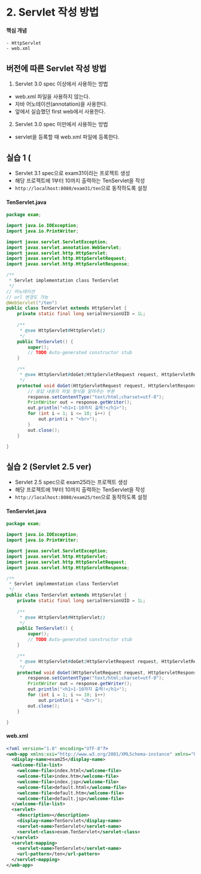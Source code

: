 # 2. Servlet 작성 방법
#### 핵심 개념
```
- HttpServlet
- web.xml
```

## 버전에 따른 Servlet 작성 방법
1. Servlet 3.0 spec 이상에서 사용하는 방법
- web.xml 파일을 사용하지 않는다.
- 자바 어노테이션(annotation)을 사용한다.
- 앞에서 실습했던 first web에서 사용한다.
2. Servlet 3.0 spec 미만에서 사용하는 방법
- servlet을 등록할 때 web.xml 파일에 등록한다.

## 실습 1 (
- Servlet 3.1 spec으로 exam31이라는 프로젝트 생성
- 해당 프로젝트에 1부터 10까지 출력하는 TenServlet을 작성
- `http://localhost:8080/exam31/ten`으로 동작하도록 설정
#### TenServlet.java
```java
package exam;

import java.io.IOException;
import java.io.PrintWriter;

import javax.servlet.ServletException;
import javax.servlet.annotation.WebServlet;
import javax.servlet.http.HttpServlet;
import javax.servlet.http.HttpServletRequest;
import javax.servlet.http.HttpServletResponse;

/**
 * Servlet implementation class TenServlet
 */
// 어노테이션
// url 변경도 가능
@WebServlet("/ten")
public class TenServlet extends HttpServlet {
	private static final long serialVersionUID = 1L;
       
	/**
	 * @see HttpServlet#HttpServlet()
	 */
	public TenServlet() {
		super();
		// TODO Auto-generated constructor stub
	}

	/**
	 * @see HttpServlet#doGet(HttpServletRequest request, HttpServletResponse response)
	 */
	protected void doGet(HttpServletRequest request, HttpServletResponse response) throws ServletException, IOException {
		// 응답 내용의 파일 형식을 알려주는 부분
		response.setContentType("text/html;charset=utf-8");
		PrintWriter out = response.getWriter();
		out.println("<h1>1-10까지 출력!</h1>");
		for (int i = 1; i <= 10; i++) {
			out.print(i + "<br>");
		}
		out.close();
	}

}

```

## 실습 2 (Servlet 2.5 ver)
- Servlet 2.5 spec으로 exam25라는 프로젝트 생성
- 해당 프로젝트에 1부터 10까지 출력하는 TenServlet을 작성
- `http://localhost:8080/exam25/ten`으로 동작하도록 설정
#### TenServlet.java
```java
package exam;

import java.io.IOException;
import java.io.PrintWriter;

import javax.servlet.ServletException;
import javax.servlet.http.HttpServlet;
import javax.servlet.http.HttpServletRequest;
import javax.servlet.http.HttpServletResponse;

/**
 * Servlet implementation class TenServlet
 */
public class TenServlet extends HttpServlet {
	private static final long serialVersionUID = 1L;
       
	/**
	 * @see HttpServlet#HttpServlet()
	 */
	public TenServlet() {
		super();
		// TODO Auto-generated constructor stub
	}

	/**
	 * @see HttpServlet#doGet(HttpServletRequest request, HttpServletResponse response)
	 */
	protected void doGet(HttpServletRequest request, HttpServletResponse response) throws ServletException, IOException {
		response.setContentType("text/html;charset=utf-8");
		PrintWriter out = response.getWriter();
		out.println("<h1>1-10까지 출력!</h1>");
		for (int i = 1; i <= 10; i++)
			out.println(i + "<br>");
		out.close();
	}

}

```
#### web.xml
```xml
<?xml version="1.0" encoding="UTF-8"?>
<web-app xmlns:xsi="http://www.w3.org/2001/XMLSchema-instance" xmlns="http://java.sun.com/xml/ns/javaee" xsi:schemaLocation="http://java.sun.com/xml/ns/javaee http://java.sun.com/xml/ns/javaee/web-app_2_5.xsd" id="WebApp_ID" version="2.5">
  <display-name>exam25</display-name>
  <welcome-file-list>
    <welcome-file>index.html</welcome-file>
    <welcome-file>index.htm</welcome-file>
    <welcome-file>index.jsp</welcome-file>
    <welcome-file>default.html</welcome-file>
    <welcome-file>default.htm</welcome-file>
    <welcome-file>default.jsp</welcome-file>
  </welcome-file-list>
  <servlet>
    <description></description>
    <display-name>TenServlet</display-name>
    <servlet-name>TenServlet</servlet-name>
    <servlet-class>exam.TenServlet</servlet-class>
  </servlet>
  <servlet-mapping>
    <servlet-name>TenServlet</servlet-name>
    <url-pattern>/ten</url-pattern>
  </servlet-mapping>
</web-app>
```
